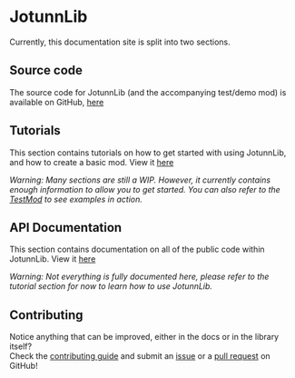 # JotunnLib
Currently, this documentation site is split into two sections.

## Source code
The source code for JotunnLib (and the accompanying test/demo mod) is available on GitHub, [here](https://github.com/jotunnlib/jotunnlib) 

## Tutorials
This section contains tutorials on how to get started with using JotunnLib, and how to create a basic mod. View it [here](tutorials/intro.md)

_Warning: Many sections are still a WIP. However, it currently contains enough information to allow you to get started. You can also refer to the [TestMod](https://github.com/jotunnlib/jotunnlib/tree/main/TestMod) to see examples in action._

## API Documentation
This section contains documentation on all of the public code within JotunnLib. View it [here](xref:JotunnLib)

_Warning: Not everything is fully documented here, please refer to the tutorial section for now to learn how to use JotunnLib._

## Contributing
Notice anything that can be improved, either in the docs or in the library itself?  
Check the [contributing guide](https://github.com/jotunnlib/jotunnlib/blob/main/CONTRIBUTING.md) and submit an [issue](https://github.com/jotunnlib/jotunnlib/issues) or a [pull request](https://github.com/jotunnlib/jotunnlib/pulls) on GitHub!